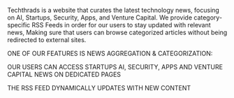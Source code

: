 Techthrads is a website that curates the latest technology news, focusing on AI, Startups, Security, Apps, and Venture Capital.
We provide category-specific RSS Feeds in order for our users to stay updated with relevant news, Making sure that users can browse categorized articles without being redirected to external sites. 

ONE OF OUR FEATURES IS NEWS AGGREGATION & CATEGORIZATION:

OUR USERS CAN ACCESS STARTUPS AI, SECURITY, APPS AND VENTURE CAPITAL NEWS ON DEDICATED PAGES

THE RSS FEED DYNAMICALLY UPDATES WITH NEW CONTENT 


